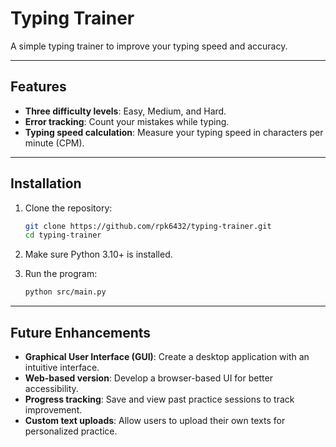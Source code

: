 # Typing Trainer
A simple typing trainer to improve your typing speed and accuracy.

---

## Features
- **Three difficulty levels**: Easy, Medium, and Hard.
- **Error tracking**: Count your mistakes while typing.
- **Typing speed calculation**: Measure your typing speed in characters per minute (CPM).

---

## Installation

1. Clone the repository:
   ```bash
   git clone https://github.com/rpk6432/typing-trainer.git
   cd typing-trainer
   ```

2. Make sure Python 3.10+ is installed.

3. Run the program:
   ```bash
   python src/main.py
   ```
---

## Future Enhancements
- **Graphical User Interface (GUI)**: Create a desktop application with an intuitive interface.
- **Web-based version**: Develop a browser-based UI for better accessibility.
- **Progress tracking**: Save and view past practice sessions to track improvement.
- **Custom text uploads**: Allow users to upload their own texts for personalized practice.

